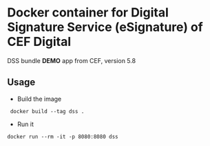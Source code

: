 # Docker container for Digital Signature Service (eSignature) of CEF Digital

DSS bundle **DEMO** app from CEF, version 5.8

## Usage

- Build the image
```
 docker build --tag dss .
```

- Run it
```
docker run --rm -it -p 8080:8080 dss
```
